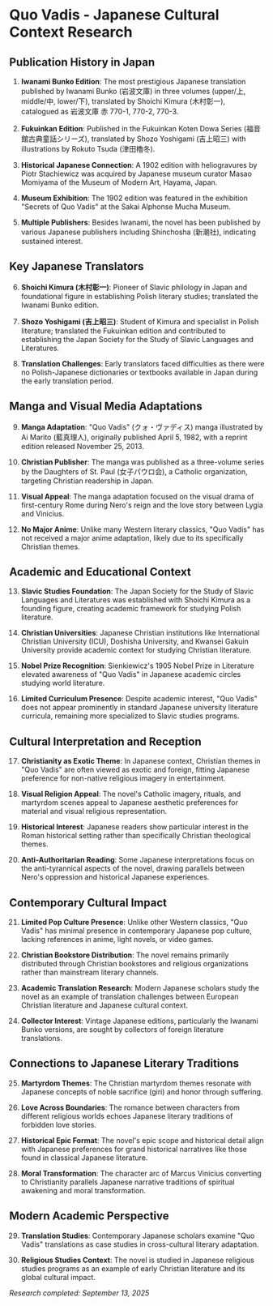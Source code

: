 # Quo Vadis - Japanese Cultural Context Research

## Publication History in Japan

1. **Iwanami Bunko Edition**: The most prestigious Japanese translation published by Iwanami Bunko (岩波文庫) in three volumes (upper/上, middle/中, lower/下), translated by Shoichi Kimura (木村彰一), catalogued as 岩波文庫 赤 770-1, 770-2, 770-3.

2. **Fukuinkan Edition**: Published in the Fukuinkan Koten Dowa Series (福音館古典童話シリーズ), translated by Shozo Yoshigami (吉上昭三) with illustrations by Rokuto Tsuda (津田櫓冬).

3. **Historical Japanese Connection**: A 1902 edition with heliogravures by Piotr Stachiewicz was acquired by Japanese museum curator Masao Momiyama of the Museum of Modern Art, Hayama, Japan.

4. **Museum Exhibition**: The 1902 edition was featured in the exhibition "Secrets of Quo Vadis" at the Sakai Alphonse Mucha Museum.

5. **Multiple Publishers**: Besides Iwanami, the novel has been published by various Japanese publishers including Shinchosha (新潮社), indicating sustained interest.

## Key Japanese Translators

6. **Shoichi Kimura (木村彰一)**: Pioneer of Slavic philology in Japan and foundational figure in establishing Polish literary studies; translated the Iwanami Bunko edition.

7. **Shozo Yoshigami (吉上昭三)**: Student of Kimura and specialist in Polish literature; translated the Fukuinkan edition and contributed to establishing the Japan Society for the Study of Slavic Languages and Literatures.

8. **Translation Challenges**: Early translators faced difficulties as there were no Polish-Japanese dictionaries or textbooks available in Japan during the early translation period.

## Manga and Visual Media Adaptations

9. **Manga Adaptation**: "Quo Vadis" (クォ・ヴァディス) manga illustrated by Ai Marito (藍真理人), originally published April 5, 1982, with a reprint edition released November 25, 2013.

10. **Christian Publisher**: The manga was published as a three-volume series by the Daughters of St. Paul (女子パウロ会), a Catholic organization, targeting Christian readership in Japan.

11. **Visual Appeal**: The manga adaptation focused on the visual drama of first-century Rome during Nero's reign and the love story between Lygia and Vinicius.

12. **No Major Anime**: Unlike many Western literary classics, "Quo Vadis" has not received a major anime adaptation, likely due to its specifically Christian themes.

## Academic and Educational Context

13. **Slavic Studies Foundation**: The Japan Society for the Study of Slavic Languages and Literatures was established with Shoichi Kimura as a founding figure, creating academic framework for studying Polish literature.

14. **Christian Universities**: Japanese Christian institutions like International Christian University (ICU), Doshisha University, and Kwansei Gakuin University provide academic context for studying Christian literature.

15. **Nobel Prize Recognition**: Sienkiewicz's 1905 Nobel Prize in Literature elevated awareness of "Quo Vadis" in Japanese academic circles studying world literature.

16. **Limited Curriculum Presence**: Despite academic interest, "Quo Vadis" does not appear prominently in standard Japanese university literature curricula, remaining more specialized to Slavic studies programs.

## Cultural Interpretation and Reception

17. **Christianity as Exotic Theme**: In Japanese context, Christian themes in "Quo Vadis" are often viewed as exotic and foreign, fitting Japanese preference for non-native religious imagery in entertainment.

18. **Visual Religion Appeal**: The novel's Catholic imagery, rituals, and martyrdom scenes appeal to Japanese aesthetic preferences for material and visual religious representation.

19. **Historical Interest**: Japanese readers show particular interest in the Roman historical setting rather than specifically Christian theological themes.

20. **Anti-Authoritarian Reading**: Some Japanese interpretations focus on the anti-tyrannical aspects of the novel, drawing parallels between Nero's oppression and historical Japanese experiences.

## Contemporary Cultural Impact

21. **Limited Pop Culture Presence**: Unlike other Western classics, "Quo Vadis" has minimal presence in contemporary Japanese pop culture, lacking references in anime, light novels, or video games.

22. **Christian Bookstore Distribution**: The novel remains primarily distributed through Christian bookstores and religious organizations rather than mainstream literary channels.

23. **Academic Translation Research**: Modern Japanese scholars study the novel as an example of translation challenges between European Christian literature and Japanese cultural context.

24. **Collector Interest**: Vintage Japanese editions, particularly the Iwanami Bunko versions, are sought by collectors of foreign literature translations.

## Connections to Japanese Literary Traditions

25. **Martyrdom Themes**: The Christian martyrdom themes resonate with Japanese concepts of noble sacrifice (giri) and honor through suffering.

26. **Love Across Boundaries**: The romance between characters from different religious worlds echoes Japanese literary traditions of forbidden love stories.

27. **Historical Epic Format**: The novel's epic scope and historical detail align with Japanese preferences for grand historical narratives like those found in classical Japanese literature.

28. **Moral Transformation**: The character arc of Marcus Vinicius converting to Christianity parallels Japanese narrative traditions of spiritual awakening and moral transformation.

## Modern Academic Perspective

29. **Translation Studies**: Contemporary Japanese scholars examine "Quo Vadis" translations as case studies in cross-cultural literary adaptation.

30. **Religious Studies Context**: The novel is studied in Japanese religious studies programs as an example of early Christian literature and its global cultural impact.

*Research completed: September 13, 2025*